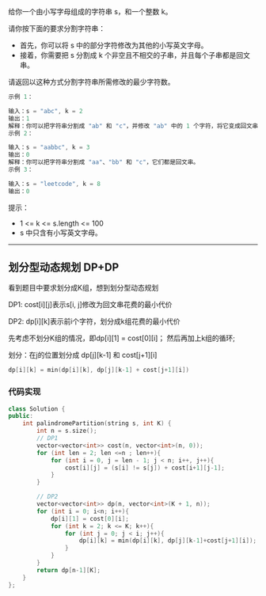 给你一个由小写字母组成的字符串 s，和一个整数 k。

请你按下面的要求分割字符串：

- 首先，你可以将 s 中的部分字符修改为其他的小写英文字母。
- 接着，你需要把 s 分割成 k 个非空且不相交的子串，并且每个子串都是回文串。

请返回以这种方式分割字符串所需修改的最少字符数。

```cpp
示例 1：

输入：s = "abc", k = 2
输出：1
解释：你可以把字符串分割成 "ab" 和 "c"，并修改 "ab" 中的 1 个字符，将它变成回文串。
示例 2：

输入：s = "aabbc", k = 3
输出：0
解释：你可以把字符串分割成 "aa"、"bb" 和 "c"，它们都是回文串。
示例 3：

输入：s = "leetcode", k = 8
输出：0
```

提示：

- 1 <= k <= s.length <= 100
- s 中只含有小写英文字母。

---

## 划分型动态规划 DP+DP

看到题目中要求划分成K组，想到划分型动态规划

DP1: cost[i][j]表示s[i, j]修改为回文串花费的最小代价

DP2: dp[i][k]表示前i个字符，划分成k组花费的最小代价

先考虑不划分K组的情况，即dp[i][1] = cost[0][i]；
然后再加上k组的循环;

划分：在j的位置划分成 dp[j][k-1] 和 cost[j+1][i]

```cpp
dp[i][k] = min(dp[i][k], dp[j][k-1] + cost[j+1][i])
```

### 代码实现

```cpp
class Solution {
public:
    int palindromePartition(string s, int K) {
        int n = s.size();
        // DP1
        vector<vector<int>> cost(n, vector<int>(n, 0));
        for (int len = 2; len <=n ; len++){
            for (int i = 0, j = len - 1; j < n; i++, j++){
                cost[i][j] = (s[i] != s[j]) + cost[i+1][j-1];
            }
        }

        // DP2
        vector<vector<int>> dp(n, vector<int>(K + 1, n));
        for (int i = 0; i<n; i++){
            dp[i][1] = cost[0][i];
            for (int k = 2; k <= K; k++){
                for (int j = 0; j < i; j++){
                    dp[i][k] = min(dp[i][k], dp[j][k-1]+cost[j+1][i]);
                }
            }
        }
        return dp[n-1][K];
    }
};
```
